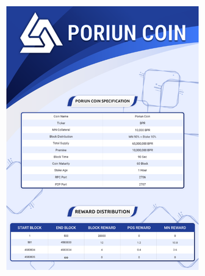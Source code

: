 <a href='https://github.com/poriun/PoriunCoin/releases' target='_blank'>
<img src='https://raw.githubusercontent.com/poriun/PoriunCoin/master/src/qt/res/icons/bpr.png'></img>
</a>